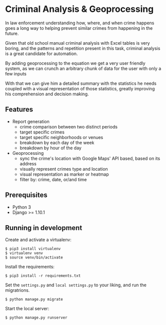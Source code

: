 # Criminal Analysis & Geoprocessing

In law enforcement understanding how, where, and when crime happens goes a 
long way to helping prevent similar crimes from happening in the future.

Given that old school manual criminal analysis with Excel tables is very 
boring, and the patterns and repetition present in this task, 
criminal analysis is a great candidate for automation.

By adding geoprocessing to the equation we get a very user friendly system,
as we can crunch an arbitrary chunk of data for the user with only a few inputs

With that we can give him a detailed summary with the statistics he needs 
coupled with a visual representation of those statistics, greatly improving 
his comprehension and decision making.


## Features

+ Report generation
	+ crime comparison between two distinct periods
	+ target specific crimes
	+ target specific neighborhoods or venues
	+ breakdown by each day of the week
	+ breakdown by hour of the day
+ Geoprocessing
	+ sync the crime's location with Google Maps' API based, based on its address
	+ visually represent crimes type and location
	+ visual representation as marker or heatmap
	+ filter by: crime, date, or/and time

## Prerequisites

+ Python 3
+ Django >= 1.10.1


## Running in development

Create and activate a virtualenv:

```
$ pip3 install virtualenv
$ virtualenv venv
$ source venv/bin/activate
```

Install the requirements:

```
$ pip3 install -r requirements.txt
```

Set the `settings.py` and `local settings.py` to your liking, and run the migratrions.

```
$ python manage.py migrate
```

Start the local server:

```
$ python manage.py runserver
```
